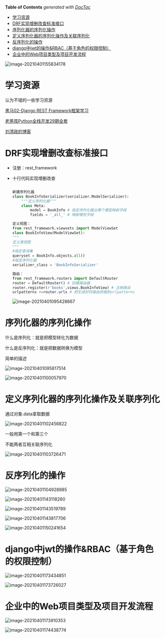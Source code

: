 <!-- START doctoc generated TOC please keep comment here to allow auto update -->
<!-- DON'T EDIT THIS SECTION, INSTEAD RE-RUN doctoc TO UPDATE -->
**Table of Contents**  *generated with [DocToc](https://github.com/thlorenz/doctoc)*

- [学习资源](#%E5%AD%A6%E4%B9%A0%E8%B5%84%E6%BA%90)
- [DRF实现增删改查标准接口](#drf%E5%AE%9E%E7%8E%B0%E5%A2%9E%E5%88%A0%E6%94%B9%E6%9F%A5%E6%A0%87%E5%87%86%E6%8E%A5%E5%8F%A3)
- [序列化器的序列化操作](#%E5%BA%8F%E5%88%97%E5%8C%96%E5%99%A8%E7%9A%84%E5%BA%8F%E5%88%97%E5%8C%96%E6%93%8D%E4%BD%9C)
- [定义序列化器的序列化操作及关联序列化](#%E5%AE%9A%E4%B9%89%E5%BA%8F%E5%88%97%E5%8C%96%E5%99%A8%E7%9A%84%E5%BA%8F%E5%88%97%E5%8C%96%E6%93%8D%E4%BD%9C%E5%8F%8A%E5%85%B3%E8%81%94%E5%BA%8F%E5%88%97%E5%8C%96)
- [反序列化的操作](#%E5%8F%8D%E5%BA%8F%E5%88%97%E5%8C%96%E7%9A%84%E6%93%8D%E4%BD%9C)
- [django中jwt的操作&RBAC（基于角色的权限控制）](#django%E4%B8%ADjwt%E7%9A%84%E6%93%8D%E4%BD%9Crbac%E5%9F%BA%E4%BA%8E%E8%A7%92%E8%89%B2%E7%9A%84%E6%9D%83%E9%99%90%E6%8E%A7%E5%88%B6)
- [企业中的Web项目类型及项目开发流程](#%E4%BC%81%E4%B8%9A%E4%B8%AD%E7%9A%84web%E9%A1%B9%E7%9B%AE%E7%B1%BB%E5%9E%8B%E5%8F%8A%E9%A1%B9%E7%9B%AE%E5%BC%80%E5%8F%91%E6%B5%81%E7%A8%8B)

<!-- END doctoc generated TOC please keep comment here to allow auto update -->

![image-20210401155834178](imgs/image-20210401155834178.png)

# 学习资源

认为不错的一些学习资源

[黑马02-Django REST Framework框架学习](https://www.bilibili.com/video/BV1Sz4y1o7E8?p=24&spm_id_from=pageDriver)

[老男孩Python全栈开发29期全套](https://www.bilibili.com/video/BV11z4y1o79Q?p=4)

[刘清政的博客](http://www.liuqingzheng.top/)

# DRF实现增删改查标准接口

- 注册：rest_framework

- 十行代码实现增删改查

  ```python
  
  新建序列化器
  class BookInfoSerializer(serializer.ModelSerializer):
      """定义序列化器"""
      class Meta:
          model = BookInfo # 指定序列化器从哪个模型映射字段
          fields = '_all_' # 映射哪些字段
  
  定义视图：
  from rest_framework.viewsets import ModelViewSet
  class BookInfoView(ModelViewSet):
  """
  定义类视图
  """
  #指定查询集
  queryset = BookInfo.objects.all()
  #指定序列化器
  serializer_class = 'BookInfoSerializer'
  
  路由：
  from rest_framework.routers import DefaultRouter
  router = DefaultRouter() # 创建路由器
  router.register(r'books',views.BookInfoView) # 注册路由
  urlpatterns +=router.urls # 把生成好的路由拼接到urlpatterns
  
  ```

  ![image-20210401095428667](imgs/image-20210401095428667.png)

# 序列化器的序列化操作

什么是序列化：就是把模型转化为数据

什么是反序列化：就是把数据转换为模型

简单的描述

![image-20210401095817514](imgs/image-20210401095817514.png)

![image-20210401100057970](imgs/image-20210401100057970.png)

# 定义序列化器的序列化操作及关联序列化

通过对象.data拿取数据

![image-20210401102456822](imgs/image-20210401102456822.png)

一般用第一个和第三个

不能两者互相关联序列化

![image-20210401103726471](imgs/image-20210401103726471.png)

# 反序列化的操作

![image-20210401104928885](imgs/image-20210401104928885.png)

![image-20210401143118260](imgs/image-20210401143118260.png)

![image-20210401143519789](imgs/image-20210401143519789.png)

![image-20210401143817706](imgs/image-20210401143817706.png)

![image-20210401150241654](imgs/image-20210401150241654.png)



# django中jwt的操作&RBAC（基于角色的权限控制）

![image-20210401173434851](imgs/image-20210401173434851.png)

![image-20210401173726027](imgs/image-20210401173726027.png)

# 企业中的Web项目类型及项目开发流程

![image-20210401173910353](imgs/image-20210401173910353.png)

![image-20210401174438774](imgs/image-20210401174438774.png)



